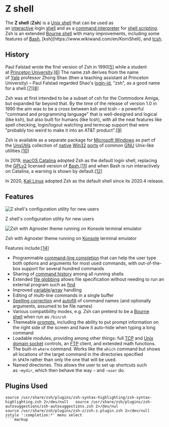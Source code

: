 # Z shell
The **Z shell** (**Zsh**) is a [Unix shell](https://www.wikiwand.com/en/Unix_shell) that can be used as an [interactive](https://www.wikiwand.com/en/Interactive "Interactive") login [shell](https://www.wikiwand.com/en/Shell_(computing)) and as a [command interpreter](https://www.wikiwand.com/en/Command_line_interpreter "Command line interpreter") for [shell scripting](https://www.wikiwand.com/en/Shell_script "Shell script"). Zsh is an extended [Bourne shell](https://www.wikiwand.com/en/Bourne_shell "Bourne shell") with many improvements, including some features of [Bash](https://www.wikiwand.com/en/Bash_(Unix_shell)), [ksh](https://www.wikiwand.com/en/KornShell), and [tcsh](https://www.wikiwand.com/en/Tcsh).

## History[](https://en.wikipedia.org/w/index.php?title=Z_shell&action=edit&section=1)

Paul Falstad wrote the first version of Zsh in 1990[[5]](https://www.wikiwand.com/en/Z_shell#citenote5) while a student at [Princeton University](https://www.wikiwand.com/en/Princeton_University).[[6]](https://www.wikiwand.com/en/Z_shell#citenote6) The name _zsh_ derives from the name of [Yale](https://www.wikiwand.com/en/Yale_University "Yale University") professor Zhong Shao (then a teaching assistant at Princeton University) – Paul Falstad regarded Shao's [login-id](https://www.wikiwand.com/en/Login_name "Login name"), "zsh", as a good name for a shell.[[7]](https://www.wikiwand.com/en/Z_shell#citenote7)[[8]](https://www.wikiwand.com/en/Z_shell#citenote8)

Zsh was at first intended to be a subset of csh for the Commodore Amiga, but expanded far beyond that. By the time of the release of version 1.0 in 1990 the aim was to be a cross between ksh and tcsh – a powerful "command and programming language" that is well-designed and logical (like ksh), but also built for humans (like tcsh), with all the neat features like spell checking, login/logout watching and termcap support that were "probably too weird to make it into an AT&T product".[[9]](https://www.wikiwand.com/en/Z_shell#citenotezsh109)

Zsh is available as a separate package for [Microsoft Windows](https://www.wikiwand.com/en/Microsoft_Windows) as part of the [UnxUtils](https://www.wikiwand.com/en/UnxUtils) collection of [native](https://www.wikiwand.com/en/Native_(computing) "Native (computing)") [Win32](https://www.wikiwand.com/en/Windows_API "Windows API") [ports](https://www.wikiwand.com/en/Porting "Porting") of common [GNU](https://www.wikiwand.com/en/GNU "GNU") Unix-like utilities.[[10]](https://www.wikiwand.com/en/Z_shell#citenote10)

In 2019, [macOS Catalina](https://www.wikiwand.com/en/MacOS_Catalina "MacOS Catalina") adopted Zsh as the default login shell, replacing the [GPLv2](https://www.wikiwand.com/en/GPLv2 "GPLv2") licensed version of [Bash](https://www.wikiwand.com/en/Bash_(Unix_shell) "Bash (Unix shell)"),[[11]](https://www.wikiwand.com/en/Z_shell#citenote11) and when Bash is run interactively on Catalina, a warning is shown by default.[[12]](https://www.wikiwand.com/en/Z_shell#citenote12)

In 2020, [Kali Linux](https://www.wikiwand.com/en/Kali_Linux) adopted Zsh as the default shell since its 2020.4 release.

## Features[](https://en.wikipedia.org/w/index.php?title=Z_shell&action=edit&section=2)

![Z shell's configuration utility for new users](https://upload.wikimedia.org/wikipedia/commons/thumb/e/e8/Zsh_5.8_new_install_screenshot.png/440px-Zsh_5.8_new_install_screenshot.png)[](https://www.pinterest.com/pin/create/button/?url=https%3A%2F%2Fwww.wikiwand.com%2Fen%2Fz_shell&media=%2F%2Fupload.wikimedia.org%2Fwikipedia%2Fcommons%2Fthumb%2Fe%2Fe8%2FZsh_5.8_new_install_screenshot.png%2F440px-Zsh_5.8_new_install_screenshot.png&description=From%20Wikiwand:%20Z%20shell%26apos%3Bs%20configuration%20utility%20for%20new%20users)

Z shell's configuration utility for new users

![Zsh with Agnoster theme running on Konsole terminal emulator](https://upload.wikimedia.org/wikipedia/commons/thumb/1/1f/Zsh-agnoster.png/440px-Zsh-agnoster.png)[](https://www.pinterest.com/pin/create/button/?url=https%3A%2F%2Fwww.wikiwand.com%2Fen%2Fz_shell&media=%2F%2Fupload.wikimedia.org%2Fwikipedia%2Fcommons%2Fthumb%2F1%2F1f%2FZsh-agnoster.png%2F440px-Zsh-agnoster.png&description=From%20Wikiwand:%20Zsh%20with%20Agnoster%20theme%20running%20on%20Konsole%20terminal%20emulator)

Zsh with Agnoster theme running on [Konsole](https://www.wikiwand.com/en/Konsole "Konsole") terminal emulator

Features include:[[14]](https://www.wikiwand.com/en/Z_shell#citenote14)

-   Programmable [command-line completion](https://www.wikiwand.com/en/Command-line_completion) that can help the user type both options and arguments for most used commands, with out-of-the-box support for several hundred commands
-   Sharing of [command history](https://www.wikiwand.com/en/Command_history "Command history") among all running shells
-   Extended [file globbing](https://www.wikiwand.com/en/Glob_(programming) "Glob (programming)") allows file specification without needing to run an external program such as [find](https://www.wikiwand.com/en/Find_(Unix) "Find (Unix)")
-   Improved [variable](https://www.wikiwand.com/en/Variable_(computer_science) "Variable (computer science)")/[array](https://www.wikiwand.com/en/Array_data_structure "Array data structure") handling
-   Editing of multi-line commands in a single buffer
-   [Spelling correction](https://www.wikiwand.com/en/Spell_checker) and [autofill](https://www.wikiwand.com/en/Autofill "Autofill") of command names (and optionally arguments, assumed to be file names)
-   Various compatibility modes, e.g. Zsh can pretend to be a [Bourne shell](https://www.wikiwand.com/en/Bourne_shell "Bourne shell") when run as `/bin/sh`
-   Themeable [prompts](https://www.wikiwand.com/en/Command_line_interface#Command_prompt "Command line interface"), including the ability to put prompt information on the right side of the screen and have it auto-hide when typing a long command
-   Loadable modules, providing among other things: full [TCP](https://www.wikiwand.com/en/Transmission_Control_Protocol "Transmission Control Protocol") and [Unix domain socket](https://www.wikiwand.com/en/Unix_domain_socket) controls, an [FTP](https://www.wikiwand.com/en/File_Transfer_Protocol "File Transfer Protocol") client, and extended math functions.
-   The built-in `where` command. Works like the `which` command but shows all locations of the target command in the directories specified in `$PATH` rather than only the one that will be used.
-   Named directories. This allows the user to set up shortcuts such as `~mydir`, which then behave the way `~` and `~user` do.

## Plugins Used
````markup
source /usr/share/zsh/plugins/zsh-syntax-highlighting/zsh-syntax-highlighting.zsh 2>/dev/null	source /usr/share/zsh/plugins/zsh-autosuggestions/zsh-autosuggestions.zsh 2>/dev/nul
source /usr/share/zsh/plugins/zsh-z/zsh-z.plugin.zsh 2>/dev/null
zstyle ':completion:*' menu select
````markup
